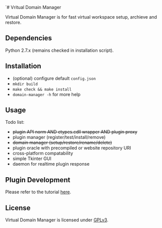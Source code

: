 `# Vritual Domain Manager

Virtual Domain Manager is for fast virtual workspace setup, archieve and restore.

## Dependencies

Python 2.7.x (remains checked in installation script).

## Installation

* (optional) configure default `config.json`
* `mkdir build`
* `make check && make install`
* `domain-manager -h` for more help

## Usage

Todo list:

- ~~plugin API norm AND ctypes.cdll wrapper AND plugin proxy~~
- plugin manager (register/test/install/remove)
- ~~domain manager (setup/restore/rename/delete)~~
- plugin oracle with precompiled or website repository URI
- cross-platform compatability
- simple Tkinter GUI
- daemon for realtime plugin response

## Plugin Development

Please refer to the tutorial [here](plugin-template/README.md).

## License

Virtual Domain Manager is licensed under [GPLv3](LICENSE).
